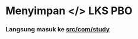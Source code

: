 # Menyimpan </> LKS PBO
### Langsung masuk ke <a href="https://github.com/rifqiraehan/java-intellij/tree/master/src/com/study">src/com/study</a>
